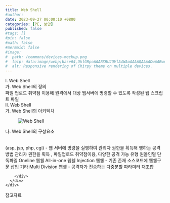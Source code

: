 ```yaml
---
title: Web Shell
#author: 
date: 2023-09-27 00:00:10 +0800
categories: [PE, 보안]
published: false
#tags: []
#pin: false
#math: false
#mermaid: false
#image:
#  path: /commons/devices-mockup.png
#  lqip: data:image/webp;base64,UklGRpoAAABXRUJQVlA4WAoAAAAQAAAADwAABwAAQUxQSDIAAAARL0AmbZurmr57yyIiqE8oiG0bejIYEQTgqiDA9vqnsUSI6H+oAERp2HZ65qP/VIAWAFZQOCBCAAAA8AEAnQEqEAAIAAVAfCWkAALp8sF8rgRgAP7o9FDvMCkMde9PK7euH5M1m6VWoDXf2FkP3BqV0ZYbO6NA/VFIAAAA
#  alt: Responsive rendering of Chirpy theme on multiple devices.
---
```


<div class="post-wrap">
  <div class="para">
    <div class="para-title">
      I. Web Shell
    </div>
    <div class="para-cntnt">
      <div class="para">
        <div class="para-title">
          가. Web Shell의 정의
        </div>
        <div class="para-cntnt">
            파일 업로드 취약점 이용해 원격에서 대상 웹서버에 명령할 수 있도록 작성된 웹 스크립트 파일
        </div>
      </div>
    </div>
  </div>
  
  <div class="para">
    <div class="para-title">
      II. Web Shell
    </div>
    <div class="para-cntnt">
      <div class="para">
        <div class="para-title">
          가. Web Shell의 아키텍처
        </div>
        <div class="para-cntnt">
          <figure class="post-figure">
            <img src="/assets/img/posts/Web-Shell.png" alt="Web Shell">
<!--            <figcaption>Source: Unveiling the Metaverse: Exploring Emerging Trends, Multifaceted Perspectives, and Future Challenges</figcaption>-->
          </figure>
        </div>
      </div>
      <div class="para">
        <div class="para-title">
          나. Web Shell의 구성요소
        </div>
        <div class="para-cntnt">
          <table class="post-table">
          </table>
          (asp, jsp, php, cgi)  
- 웹 서버에 명령을 실행하여 관리자 권한을 획득해 행하는 공격 방법 
관리자 권한을 획득 ,  파일업로드 취약점이용, 다양한 공격 가능
유형 원올인멀
  단독파일
    Oneline 웹쉘 
    All-in-one 웹쉘
    Injection 웹쉘 - 기존 존재 소스코드에 웹쉘구문 삽입
  기타
    Multi Division 웹쉘 - 공격자가 전송하는 다중분할 파라미터 재조합

        </div>
      </div>
    </div>
  </div>

  <div class="refr-wrap">
    <div class="refr-title">
        참고자료
    </div>
    <ol class="refr-list">
    <!--    <li>(나현식, 최대선) <a target="_blank" href="https://scienceon.kisti.re.kr/commons/util/originalView.do?cn=JAKO202225948430499&oCn=JAKO202225948430499&dbt=JAKO&journal=NJOU00291864">메타버스 보안 위협 요소 및 대응 방안 검토</a></li>-->
    <!--    <li>(M. Uddin, S. Manickam, H. Ullah, M. Obaidat and A. Dandoush) <a target="_blank" href="https://ieeexplore.ieee.org/abstract/document/10138386">Unveiling the Metaverse: Exploring Emerging Trends, Multifaceted Perspectives, and Future Challenges</a></li>-->
    </ol>
  </div>
</div>
